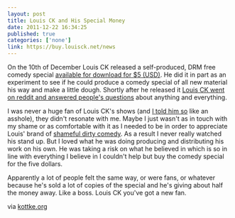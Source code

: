 ```yaml
---
layout: post
title: Louis CK and His Special Money
date: 2011-12-22 16:34:25
published: true
categories: ['none']
link: https://buy.louisck.net/news
---
```


On the 10th of December Louis CK released a self-produced, DRM free comedy special [available for download for $5 (USD)](https://buy.louisck.net). He did it in part as an experiment to see if he could produce a comedy special of all new material his way and make a little dough. Shortly after he released it [Louis CK went on reddit and answered people's questions](http://www.reddit.com/r/IAmA/comments/n9tef/hi_im_louis_ck_and_this_is_a_thing/) about anything and everything.

I was never a huge fan of Louis CK's shows (and [I told him so](https://twitter.com/bryanjswift/status/147589560912711680) like an asshole), they didn't resonate with me. Maybe I just wasn't as in touch with my shame or as comfortable with it as I needed to be in order to appreciate Louis' brand of [shameful dirty comedy](http://blog.frankchimero.com/post/14480225720). As a result I never really watched his stand up. But I loved what he was doing producing and distributing his work on his own. He was taking a risk on what he believed in which is so in line with everything I believe in I couldn't help but buy the comedy special for the five dollars.

Apparently a lot of people felt the same way, or were fans, or whatever because he's sold a lot of copies of the special and he's giving about half the money away. Like a boss. Louis CK you've got a new fan.

via [kottke.org](http://kottke.org/11/12/louis-cks-giant-pool-of-money)